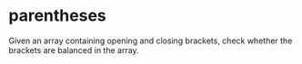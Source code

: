 # parentheses

Giv­en an ar­ray con­tain­ing open­ing and clos­ing brack­ets, check whether the brackets are bal­anced in the ar­ray.